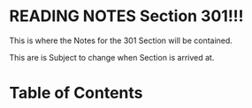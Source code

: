 # READING NOTES Section 301!!!

This is where the Notes for the 301 Section will be contained.

This are is Subject to change when Section is arrived at.

# **Table of Contents**
